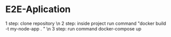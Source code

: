 # E2E-Aplication

1 step: clone repository \n
2 step: inside project run command "docker build -t my-node-app . " \n
3 step: run command docker-compose up
